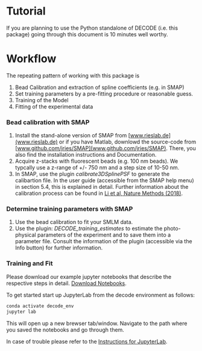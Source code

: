 # Tutorial
If you are planning to use the Python standalone of DECODE (i.e. this package) going through this document is 10 minutes well worthy.

# Workflow
The repeating pattern of working with this package is
1. Bead Calibration and extraction of spline coefficients (e.g. in SMAP)
2. Set training parameters by a pre-fitting procedure or reasonable guess.
3. Training of the Model
4. Fitting of the experimental data

### Bead calibration with SMAP
1. Install the stand-alone version of SMAP from [www.rieslab.de](www.rieslab.de) or if you have Matlab, downlowd the source-code from [www.github.com/jries/SMAP](www.github.com/jries/SMAP). There, you also find the installation instructions and Documentation.
2. Acquire z-stacks with fluorescent beads (e.g. 100 nm beads). We typcally use a z-range of +/- 750 nm and a step size of 10-50 nm.
3. In SMAP, use the plugin *calibrate3DSplinePSF* to generate the calibartion file. In the user guide (accessible from the SMAP help menu) in section 5.4, this is explained in detail. Further information about the calibration process can be found in [Li et al, Nature Methods (2018)](https://doi.org/10.1038/nmeth.4661).

### Determine training parameters with SMAP
1. Use the bead calibration to fit your SMLM data.
2. Use the plugin: *DECODE\_training\_estimates* to estimate the photo-physical parameters of the experiment and to save them into a parameter file. Consult the information of the plugin (accessible via the Info button) for further information.

### Training and Fit
Please download our example jupyter notebooks that describe the respective steps in detail.
[Download Notebooks](https://minhaskamal.github.io/DownGit/#/home?url=https://github.com/TuragaLab/DECODE/tree/master/examples).

To get started start up JupyterLab from the decode environment as follows:
```bash
conda activate decode_env
jupyter lab
```
This will open up a new brewser tab/window. Navigate to the path where you saved the notebooks and go through them.

In case of trouble please refer to the [Instructions for JupyterLab](https://jupyterlab.readthedocs.io/en/stable/getting_started/installation.html).

